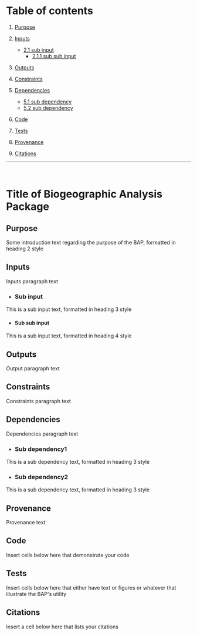 # Table of contents
1. [Purpose](#purpose)
2. [Inputs](#inputs)
    * [2.1 sub input](#subinput1)
        - [2.1.1 sub sub input](#subsubinput11)
3. [Outputs](#outputs)
4. [Constraints](#constraints)
5. [Dependencies](#dependencies)
    * [5.1 sub dependency](#subdependency1)
    * [5.2 sub dependency](#subdependency2)

6. [Code](#code)
7. [Tests](#tests)
8. [Provenance](#provenance)
9. [Citations](#citations)
---
<br/>

# Title of Biogeographic Analysis Package



## Purpose <a name="purpose"></a>
Some introduction text regarding the purpose of the BAP, formatted in heading 2 style

## Inputs <a name="inputs"></a>
Inputs paragraph text

* ### Sub input <a name="subinput1"></a>
This is a sub input text, formatted in heading 3 style
  * #### Sub sub input <a name="subsubinput11"></a>
  This is a sub input text, formatted in heading 4 style

## Outputs <a name="outputs"></a>
Output paragraph text

## Constraints <a name="constraints"></a>
Constraints paragraph text

## Dependencies <a name="dependencies"></a>
Dependencies paragraph text

* ### Sub dependency1 <a name="subdependency1"></a>
This is a sub dependency text, formatted in heading 3 style
* ### Sub dependency2 <a name="subdependency2"></a>
This is a sub dependency text, formatted in heading 3 style


## Provenance <a name="provenance"></a>
Provenance text

## Code <a name="code"></a>

Insert cells below here that demonstrate your code

## Tests <a name="tests"></a>

Insert cells below here that either have text or figures or whatever that illustrate the BAP's utility

## Citations <a name="citations"></a>

Insert a cell below here that lists your citations
